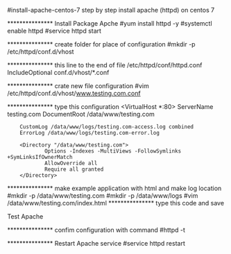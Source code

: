 #install-apache-centos-7
step by step install apache (httpd) on centos 7

*************** Install Package Apche
#yum install httpd -y
#systemctl enable httpd
#service httpd start

*************** create folder for place of configuration
#mkdir -p /etc/httpd/conf.d/vhost

*************** this line to the end of file /etc/httpd/conf/httpd.conf
IncludeOptional conf.d/vhost/*.conf

*************** crate new file configuration 
#vim /etc/httpd/conf.d/vhost/www.testing.com.conf

*************** type this configuration
<VirtualHost *:80>
        ServerName testing.com
        DocumentRoot /data/www/testing.com

        CustomLog /data/www/logs/testing.com-access.log combined
        ErrorLog /data/www/logs/testing.com-error.log

        <Directory "/data/www/testing.com">
                Options -Indexes -MultiViews -FollowSymlinks +SymLinksIfOwnerMatch
                AllowOverride all
                Require all granted
        </Directory>
</VirtualHost>

*************** make example application with html and make log location
#mkdir -p /data/www/testing.com
#mkdir -p /data/www/logs
#vim /data/www/testing.com/index.html
*************** type this code and save
<html>
  <body>
    Test Apache
  </body>
</html>

*************** confim configuration with command
#httpd -t

*************** Restart Apache service
#service httpd restart

